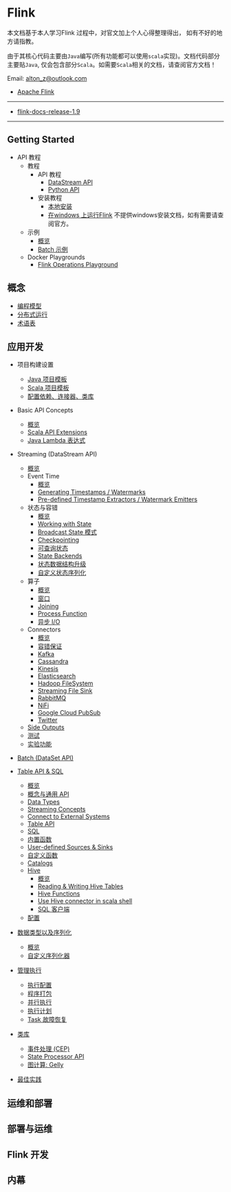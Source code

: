 # Flink

本文档基于本人学习Flink 过程中，对官文加上个人心得整理得出， 如有不好的地方请指教。 

由于其核心代码主要由`Java`编写(所有功能都可以使用`scala`实现)。文档代码部分主要贴`Java`, 仅会包含部分`Scala`。如需要`Scala`相关的文档，请查阅官方文档！  

Email: alton_z@outlook.com

- [Apache Flink](docs/apache-flink.md)
---
- [flink-docs-release-1.9](docs/flink-docs-release-1.9.md)
---

## Getting Started
- API 教程
  - 教程
    - API 教程
      - [DataStream API](getting-started/tutorials/datastream_api.md)
      - [Python API](getting-started/tutorials/python_table_api.md)
    - 安装教程
      - [本地安装](getting-started/tutorials/local_setup.md)
      - [在windows 上运行Flink](getting-started/tutorials/flink_on_windows.md) 不提供windows安装文档，如有需要请查阅官方。
  - 示例
    - [概览](getting-started/example.md#示例)
    - [Batch 示例](getting-started/example.md#Batch示例)
  - Docker Playgrounds
    - [Flink Operations Playground](getting-started/docker-playgrounds/flink-operations-playground.md) 
    
## 概念
- [编程模型](concepts/programming-model.md)
- [分布式运行](concepts/runtime.md)
- [术语表](concepts/glossary.md)

## 应用开发
- 项目构建设置
  -   [Java 项目模板](dev/projectsetup/java_api_quickstart.md) 
  -   [Scala 项目模板](dev/projectsetup/scala_api_quickstart.md)
  -   [配置依赖、连接器、类库](dev/projectsetup/dependencies.md)
- Basic API Concepts
  -   [概览](dev/api_concepts.md)
  -   [Scala API Extensions](dev/scala_api_extensions.md)
  -   [Java Lambda 表达式](dev/java_lambdas.md)

- Streaming (DataStream API)
  - [概览](dev/datastream_api.md)
  - Event Time
    - [概览](dev/event_time.md)
    - [Generating Timestamps / Watermarks](dev/event_timestamps_watermarks.md)
    - [Pre-defined Timestamp Extractors / Watermark Emitters](dev/event_timestamp_extractors.md)
  - 状态与容错
    - [概览](dev/stream/state/overview.md)
    - [Working with State](dev/stream/state/state.md)
    - [Broadcast State 模式](dev/stream/state/broadcast_state.md)
    - [Checkpointing](dev/stream/state/checkpointing.md)
    - [可查询状态](dev/stream/state/queryable_state.md)
    - [State Backends](dev/stream/state/state_backends.md)
    - [状态数据结构升级](dev/stream/state/schema_evolution.md)
    - [自定义状态序列化](dev/stream/state/custom_serialization.md)
  - 算子
    - [概览](dev/stream/operators/overview.md)
    - [窗口](dev/stream/operators/windows.md)
    - [Joining](dev/stream/operators/joining.md)
    - [Process Function](dev/stream/operators/process_function.md)
    - [异步 I/O](dev/stream/operators/asyncio.md)
  - Connectors
    - [概览](dev/connectors/)
    - [容错保证](dev/connectors/guarantees.md)
    - [Kafka](dev/connectors/kafka.md)
    - [Cassandra](dev/connectors/cassandra.md)
    - [Kinesis](dev/connectors/kinesis.md)
    - [Elasticsearch](dev/connectors/elasticsearch.md)
    - [Hadoop FileSystem](dev/connectors/filesystem_sink.md)
    - [Streaming File Sink](dev/connectors/streamfile_sink.md)
    - [RabbitMQ](dev/connectors/rabbitmq.md)
    - [NiFi](dev/connectors/nifi.md)
    - [Google Cloud PubSub](dev/connectors/pubsub.md)
    - [Twitter](dev/connectors/twitter.md)
  - [Side Outputs](dev/stream/side_output.md)
  - [测试](dev/stream/testing.md)
  - [实验功能](dev/stream/experimental.md)

*   [Batch (DataSet API) ](dev/table/sqlClient.md#collapse-72)
*   [Table API &amp; SQL](dev/table/sqlClient.md#collapse-82)

    *   [概览](dev/table/)
    *   [概念与通用 API](dev/table/common.md)
    *   [Data Types](dev/table/types.md)
    *   [Streaming Concepts ](dev/table/sqlClient.md#collapse-85)
    *   [Connect to External Systems](dev/table/connect.md)
    *   [Table API](dev/table/tableApi.md)
    *   [SQL](dev/table/sql.md)
    *   [内置函数](dev/table/functions.md)
    *   [User-defined Sources &amp; Sinks](dev/table/sourceSinks.md)
    *   [自定义函数](dev/table/udfs.md)
    *   [Catalogs](dev/table/catalogs.md)
    *   [Hive ](dev/table/sqlClient.md#collapse-100)
        *   [概览](dev/table/hive/)
        *   [Reading &amp; Writing Hive Tables](dev/table/hive/read_write_hive.md)
        *   [Hive Functions](dev/table/hive/hive_functions.md)
        *   [Use Hive connector in scala shell](dev/table/hive/scala_shell_hive.md)
        *   [SQL 客户端](dev/table/sqlClient.md)
    *   [配置](dev/table/config.md)

*   [数据类型以及序列化 ](dev/table/sqlClient.md#collapse-108)

    *   [概览](dev/types_serialization.md)
    *   [自定义序列化器](dev/custom_serializers.md)

*   [管理执行 ](dev/table/sqlClient.md#collapse-111)

    *   [执行配置](dev/execution_configuration.md)
    *   [程序打包](dev/packaging.md)
    *   [并行执行](dev/parallel.md)
    *   [执行计划](dev/execution_plans.md)
    *   [Task 故障恢复](dev/task_failure_recovery.md)

*   [类库 ](dev/table/sqlClient.md#collapse-118)

    *   [事件处理 (CEP)](dev/libs/cep.md)
    *   [State Processor API](dev/libs/state_processor_api.md)
    *   [图计算: Gelly ](dev/table/sqlClient.md#collapse-121)

*   [最佳实践](dev/best_practices.md)

## 运维和部署
## 部署与运维
## Flink 开发
## 内幕
